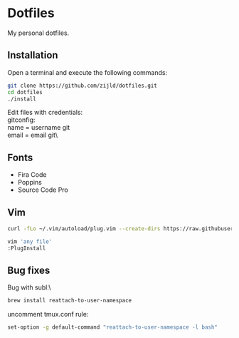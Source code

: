 # Dotfiles

My personal dotfiles.

## Installation

Open a terminal and execute the following commands:

```sh
git clone https://github.com/zijld/dotfiles.git
cd dotfiles
./install
```

Edit files with credentials:\
gitconfig:\
name = username git\
email = email git\

## Fonts
- Fira Code
- Poppins
- Source Code Pro

## Vim

```sh
curl -fLo ~/.vim/autoload/plug.vim --create-dirs https://raw.githubusercontent.com/junegunn/vim-plug/master/plug.vim

vim 'any file'
:PlugInstall
```

## Bug fixes

Bug with subl:\

```sh
brew install reattach-to-user-namespace
```

uncomment tmux.conf rule:

```sh
set-option -g default-command "reattach-to-user-namespace -l bash"
```

